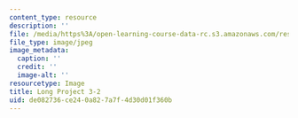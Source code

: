 ```yaml
---
content_type: resource
description: ''
file: /media/https%3A/open-learning-course-data-rc.s3.amazonaws.com/res-3-002-collaborative-design-and-creative-expression-with-arduino-microcontrollers-january-iap-2017/de082736ce240a827a7f4d30d01f360b_LP3-2.jpg
file_type: image/jpeg
image_metadata:
  caption: ''
  credit: ''
  image-alt: ''
resourcetype: Image
title: Long Project 3-2
uid: de082736-ce24-0a82-7a7f-4d30d01f360b
---
```

